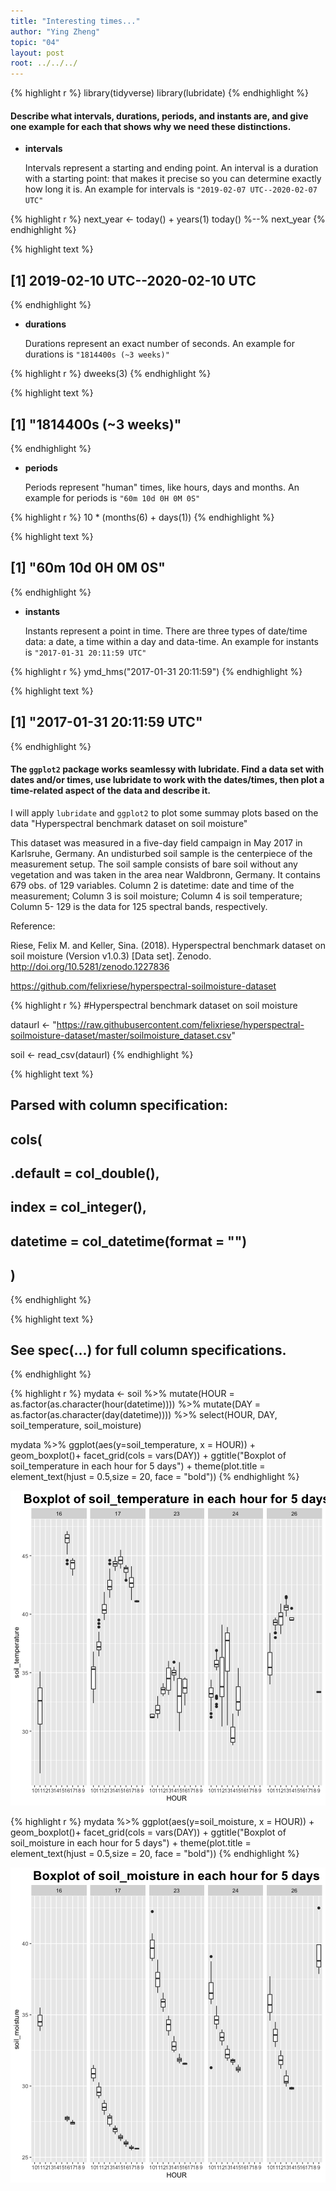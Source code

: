 ```yaml
---
title: "Interesting times..."
author: "Ying Zheng"
topic: "04"
layout: post
root: ../../../
---
```







{% highlight r %}
library(tidyverse)
library(lubridate)
{% endhighlight %}



 


#### **Describe what intervals, durations, periods, and instants are, and give one example for each that shows why we need these distinctions.**





- **intervals**
  
  Intervals represent a starting and ending point. An interval is a duration with a starting point: that makes it precise so you can determine exactly how long it is. An example for intervals is `"2019-02-07 UTC--2020-02-07 UTC"`

{% highlight r %}
next_year <- today() + years(1)
today() %--% next_year
{% endhighlight %}



{% highlight text %}
## [1] 2019-02-10 UTC--2020-02-10 UTC
{% endhighlight %}

- **durations**

  Durations represent an exact number of seconds. An example for durations is `"1814400s (~3 weeks)"`

{% highlight r %}
dweeks(3)
{% endhighlight %}



{% highlight text %}
## [1] "1814400s (~3 weeks)"
{% endhighlight %}

- **periods**

  Periods represent "human" times, like hours, days and months. An example for periods is `"60m 10d 0H 0M 0S"`

{% highlight r %}
10 * (months(6) + days(1))
{% endhighlight %}



{% highlight text %}
## [1] "60m 10d 0H 0M 0S"
{% endhighlight %}

- **instants**

  Instants represent a point in time. There are three types of date/time data: a date, a time within a day and data-time. An example for instants is  `"2017-01-31 20:11:59 UTC"`

{% highlight r %}
ymd_hms("2017-01-31 20:11:59")
{% endhighlight %}



{% highlight text %}
## [1] "2017-01-31 20:11:59 UTC"
{% endhighlight %}



#### **The `ggplot2` package works seamlessy with lubridate. Find a data set with dates and/or times, use lubridate to work with the dates/times, then plot a time-related aspect of the data and describe it.**  



I will apply `lubridate` and `ggplot2` to plot some summay plots based on the data  "Hyperspectral benchmark dataset on soil moisture"  



This dataset was measured in a five-day field campaign in May 2017 in Karlsruhe, Germany. An undisturbed soil sample is the centerpiece of the measurement setup. The soil sample consists of bare soil without any vegetation and was taken in the area near Waldbronn, Germany. It contains 679 obs. of 129 variables. Column 2 is datetime: date and time of the measurement; Column 3 is soil moisture; Column 4 is soil temperature; Column 5- 129 is the data for 125 spectral bands, respectively.

 
Reference:

Riese, Felix M. and Keller, Sina. (2018). Hyperspectral benchmark dataset on soil moisture (Version v1.0.3) [Data set]. Zenodo. http://doi.org/10.5281/zenodo.1227836

https://github.com/felixriese/hyperspectral-soilmoisture-dataset






{% highlight r %}
#Hyperspectral benchmark dataset on soil moisture


dataurl <- "https://raw.githubusercontent.com/felixriese/hyperspectral-soilmoisture-dataset/master/soilmoisture_dataset.csv"

soil <- read_csv(dataurl)
{% endhighlight %}



{% highlight text %}
## Parsed with column specification:
## cols(
##   .default = col_double(),
##   index = col_integer(),
##   datetime = col_datetime(format = "")
## )
{% endhighlight %}



{% highlight text %}
## See spec(...) for full column specifications.
{% endhighlight %}



{% highlight r %}
mydata <- soil %>%
  mutate(HOUR = as.factor(as.character(hour(datetime)))) %>%
  mutate(DAY = as.factor(as.character(day(datetime)))) %>% 
  select(HOUR, DAY, soil_temperature, soil_moisture)


mydata %>% ggplot(aes(y=soil_temperature, x = HOUR)) +
  geom_boxplot()+ facet_grid(cols = vars(DAY))  +
  ggtitle("Boxplot of soil_temperature in each hour for 5 days") +
  theme(plot.title = element_text(hjust = 0.5,size = 20, face = "bold"))
{% endhighlight %}

![center](../figure/04/ZhengYing/unnamed-chunk-6-1.png)

{% highlight r %}
mydata %>% ggplot(aes(y=soil_moisture, x = HOUR)) +
  geom_boxplot()+ facet_grid(cols = vars(DAY))  +
  ggtitle("Boxplot of soil_moisture in each hour for 5 days") +
  theme(plot.title = element_text(hjust = 0.5,size = 20, face = "bold"))
{% endhighlight %}

![center](../figure/04/ZhengYing/unnamed-chunk-6-2.png)


